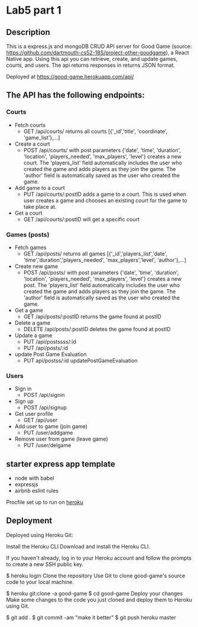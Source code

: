 # Lab5 part 1


## Description
This is a express.js and mongoDB CRUD API server for Good Game (source: https://github.com/dartmouth-cs52-18S/project-other-goodgame), a React Native app. Using this api you can retrieve, create, and update games, courts, and users. The api returns responses in returns JSON format.

Deployed at https://good-game.herokuapp.com/api/ 

## The API has the following endpoints:

### Courts

* Fetch courts
  * GET /api/courts/ returns all courts [{'_id','title', 'coordinate', 'game_list'},...]
* Create a court
  * POST /api/courts/ with post parameters {'date', 'time', 'duration', 'location', 'players_needed', 'max_players', 'level'} creates a new court. The 'players_list' field automatically includes the user who created the game and adds players as they join the game. The 'author' field is automatically saved as the user who created the game.
* Add game to a court
  * PUT /api/courts/:postID adds a game to a court. This is used when user creates a game and chooses an existing court for the game to take place at.
* Get a court 
  * GET /api/courts/:postID will get a specific court

### Games (posts)
* Fetch games
  * GET /api/posts/ returns all games [{'_id','players_list','date', 'time','duration','players_needed', 'max_players','level', 'author'},...]
* Create new game 
  * POST /api/posts/ with post parameters {'date', 'time', 'duration', 'location', 'players_needed', 'max_players', 'level'} creates a new post. The 'players_list' field automatically includes the user who created the game and adds players as they join the game. The 'author' field is automatically saved as the user who created the game.
* Get a game
  * GET /api/posts/:postID returns the game found at postID
* Delete a game
  * DELETE /api/posts/:postID deletes the game found at postID
* Update a game
  * PUT /api/postssss/:id 
  * PUT /api/posts/:id
* update Post Game Evaluation
  * PUT api/postss/:id updatePostGameEvaluation


### Users
* Sign in
  * POST /api/signin 
* Sign up 
  * POST /api/signup
* Get user profile
  * GET /api/user 
* Add user to game (join game)
  * PUT /user/addgame
* Remove user from game (leave game)
  * PUT /user/delgame

## starter express app template

* node with babel
* expressjs
* airbnb eslint rules

Procfile set up to run on [heroku](https://devcenter.heroku.com/articles/getting-started-with-nodejs#deploy-the-app)

## Deployment

Deployed using Heroku Git:

Install the Heroku CLI
Download and install the Heroku CLI.

If you haven't already, log in to your Heroku account and follow the prompts to create a new SSH public key.

$ heroku login
Clone the repository
Use Git to clone good-game's source code to your local machine.

$ heroku git:clone -a good-game
$ cd good-game
Deploy your changes
Make some changes to the code you just cloned and deploy them to Heroku using Git.

$ git add .
$ git commit -am "make it better"
$ git push heroku master
